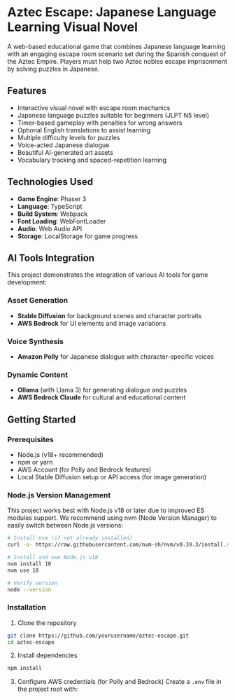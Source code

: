 # Aztec Escape: Japanese Language Learning Visual Novel

A web-based educational game that combines Japanese language learning with an engaging escape room scenario set during the Spanish conquest of the Aztec Empire. Players must help two Aztec nobles escape imprisonment by solving puzzles in Japanese.

## Features

- Interactive visual novel with escape room mechanics
- Japanese language puzzles suitable for beginners (JLPT N5 level)
- Timer-based gameplay with penalties for wrong answers
- Optional English translations to assist learning
- Multiple difficulty levels for puzzles
- Voice-acted Japanese dialogue
- Beautiful AI-generated art assets
- Vocabulary tracking and spaced-repetition learning

## Technologies Used

- **Game Engine**: Phaser 3
- **Language**: TypeScript
- **Build System**: Webpack
- **Font Loading**: WebFontLoader
- **Audio**: Web Audio API
- **Storage**: LocalStorage for game progress

## AI Tools Integration

This project demonstrates the integration of various AI tools for game development:

### Asset Generation
- **Stable Diffusion** for background scenes and character portraits
- **AWS Bedrock** for UI elements and image variations

### Voice Synthesis
- **Amazon Polly** for Japanese dialogue with character-specific voices

### Dynamic Content
- **Ollama** (with Llama 3) for generating dialogue and puzzles
- **AWS Bedrock Claude** for cultural and educational content

## Getting Started

### Prerequisites
- Node.js (v18+ recommended)
- npm or yarn
- AWS Account (for Polly and Bedrock features)
- Local Stable Diffusion setup or API access (for image generation)

### Node.js Version Management
This project works best with Node.js v18 or later due to improved ES modules support. We recommend using nvm (Node Version Manager) to easily switch between Node.js versions:

```bash
# Install nvm (if not already installed)
curl -o- https://raw.githubusercontent.com/nvm-sh/nvm/v0.39.3/install.sh | bash

# Install and use Node.js v18
nvm install 18
nvm use 18

# Verify version
node --version
```

### Installation

1. Clone the repository
```bash
git clone https://github.com/yourusername/aztec-escape.git
cd aztec-escape
```

2. Install dependencies
```bash 
npm install
```

3. Configure AWS credentials (for Polly and Bedrock)
Create a `.env` file in the project root with:
